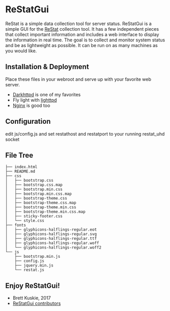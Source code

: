 # ReStatGui
  
ReStat is a simple data collection tool for server status.
ReStatGui is a simple GUI for the [ReStat](https://github.com/Fullaxx/ReStat) collection tool.
It has a few independent pieces that collect important information
and includes a web interface to display the information in real time.
The goal is to collect and monitor system status and be as lightweight as possible.
It can be run on as many machines as you would like.

## Installation & Deployment

Place these files in your webroot and serve up with your favorite web server.
* [Darkhttpd](https://unix4lyfe.org/darkhttpd/) is one of my favorites
* Fly light with [lighttpd](https://www.lighttpd.net/)
* [Nginx](https://www.nginx.com/resources/wiki/) is good too

## Configuration

edit js/config.js and set restathost and restatport to your running restat_uhd socket

## File Tree
```
├── index.html
├── README.md
├── css
│   ├── bootstrap.css
│   ├── bootstrap.css.map
│   ├── bootstrap.min.css
│   ├── bootstrap.min.css.map
│   ├── bootstrap-theme.css
│   ├── bootstrap-theme.css.map
│   ├── bootstrap-theme.min.css
│   ├── bootstrap-theme.min.css.map
│   ├── sticky-footer.css
│   └── style.css
├── fonts
│   ├── glyphicons-halflings-regular.eot
│   ├── glyphicons-halflings-regular.svg
│   ├── glyphicons-halflings-regular.ttf
│   ├── glyphicons-halflings-regular.woff
│   └── glyphicons-halflings-regular.woff2
└── js
    ├── bootstrap.min.js
    ├── config.js
    ├── jquery.min.js
    └── restat.js
```

## Enjoy ReStatGui!

- Brett Kuskie, 2017
- [ReStatGui contributors](CONTRIBUTORS.md)
